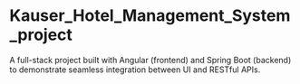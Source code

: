 # Kauser_Hotel_Management_System_project
A full-stack project built with Angular (frontend) and Spring Boot (backend) to demonstrate seamless integration between UI and RESTful APIs.
